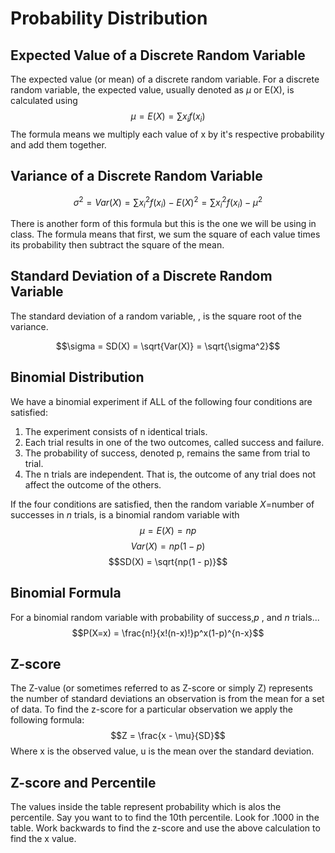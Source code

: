 # Probability Distribution

## Expected Value of a Discrete Random Variable
The expected value (or mean) of a discrete random variable.
For a discrete random variable, the expected value, usually denoted as $\mu$ or E(X), is calculated using
$$\mu = E(X) = \sum{x_i f(x_i)}$$
The formula means we multiply each value of x by it's respective probability and add them together. 

## Variance of a Discrete Random Variable

$$\sigma^2 = Var(X) = \sum{x^2_i f(x_i) - E(X)^2} = \sum{x^2_i f(x_i)} - \mu^2$$

There is another form of this formula but this is the one we will be using in class. The formula means that first, we sum the square of each value times its probability then subtract the square of the mean. 

## Standard Deviation of a Discrete Random Variable
The standard deviation of a random variable, , is the square root of the variance.

$$\sigma = SD(X) = \sqrt{Var(X)} = \sqrt{\sigma^2}$$

## Binomial Distribution
We have a binomial experiment if ALL of the following four conditions are satisfied:

1. The experiment consists of n identical trials.
1. Each trial results in one of the two outcomes, called success and failure.
1. The probability of success, denoted p, remains the same from trial to trial.
1. The n trials are independent. That is, the outcome of any trial does not affect the outcome of the others.

If the four conditions are satisfied, then the random variable $X$=number of successes in $n$ trials, is a binomial random variable with
$$\mu = E(X) = np$$
$$Var(X) = np(1 - p)$$
$$SD(X) = \sqrt{np(1 - p)}$$

## Binomial Formula
For a binomial random variable with probability of success,$p$ , and $n$ trials...
$$P(X=x) = \frac{n!}{x!(n-x)!}p^x(1-p)^{n-x}$$

## Z-score
The Z-value (or sometimes referred to as Z-score or simply Z) represents the number of standard deviations an observation is from the mean for a set of data. To find the z-score for a particular observation we apply the following formula:
$$Z = \frac{x - \mu}{SD}$$
Where x is the observed value, u is the mean over the standard deviation.
 ## Z-score and Percentile
 The values inside the table represent probability which is alos the percentile. Say you want to to find the 10th percentile. Look for .1000 in the table. Work backwards to find the z-score and use the above calculation to find the x value.